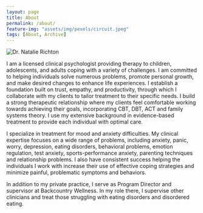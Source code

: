```yaml
---
layout: page
title: About
permalink: /about/
feature-img: "assets/img/pexels/circuit.jpeg"
tags: [About, Archive]
---
```


![Dr. Natalie Richton](https://github.com/elirosen/natalie/assets/img/nat-headshot.png "Dr. Natalie Richton")

I am a licensed clinical psychologist providing therapy to children, adolescents, and adults coping with a variety of challenges. I am committed to helping individuals solve numerous problems, promote personal growth, and make desired changes to enhance life experiences. I establish a foundation built on trust, empathy, and productivity, through which I collaborate with my clients to tailor treatment to their specific needs. I build a strong therapeutic relationship where my clients feel comfortable working towards achieving their goals, incorporating CBT, DBT, ACT and family systems theory. I use my extensive background in evidence-based treatment to provide each individual with optimal care.

I specialize in treatment for mood and anxiety difficulties. My clinical expertise focuses on a wide range of problems, including anxiety, panic, worry, depression, eating disorders, behavioral problems, emotion regulation, test anxiety, sports-performance anxiety, parenting techniques and relationship problems. I also have consistent success helping the individuals I work with increase their use of effective coping strategies and minimize painful, problematic symptoms and behaviors.

In addition to my private practice, I serve as Program Director and supervisor at Backcountry Wellness. In my role there, I supervise other clinicians and treat those struggling with eating disorders and disordered eating.




